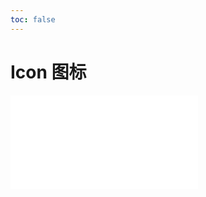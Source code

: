 ```yaml
---
toc: false
---
```


# Icon 图标

<code src="./demos/demo1.tsx"></code>

<embed src="../../../docs/iconfont/index.md"></embed>

<!-- ```jsx
import React from 'react';
import Wrapper from 'wrapper';

export default () => (
  <Wrapper url="https://xz-77.github.io/antd-mobile-taro-icons/" />
);
``` -->
